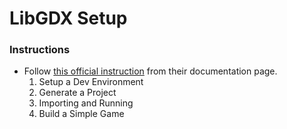 # LibGDX Setup

### Instructions
* Follow [this official instruction](https://libgdx.com/wiki/start/setup) from their documentation page.
  1. Setup a Dev Environment
  2. Generate a Project
  3. Importing and Running
  4. Build a Simple Game

